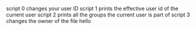script 0 changes your user ID
script 1 prints the effective user id of the current user
script 2 prints all the groups the current user is part of
script 3 changes the owner of the file hello